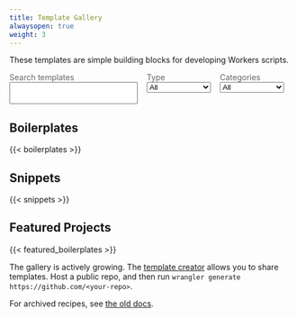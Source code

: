 ```yaml
---
title: Template Gallery
alwaysopen: true
weight: 3
---
```


<p>These templates are simple building blocks for developing Workers scripts.</p>

<div style="display: flex">
  <div style="flex: 2; margin-right: 16px;">
    <label style="font-weight: normal; color: #666;">Search templates</label>
    <input id="search" style="padding: 10px; width: 100%"></input>
  </div>
  <div style="flex: 1; margin-right: 16px;">
    <label style="font-weight: normal; color: #666;">Type</label>
    <select id="type" style="width: 100%">
      <option>All</option>
      <option>Boilerplates</option>
      <option>Snippets</option>
      <option>Featured</option>
    </select>
  </div>
  <div style="flex: 1; margin-right: 16px;">
    <label style="font-weight: normal; color: #666;">Categories</label>
    <select id="categories" style="width: 100%">
      <option>All</option>
      <option>Originless</option>
      <option>Middleware</option>
      <option>Enterprise</option>
      <option>Paid</option>
      <option>Free</option>
    </select>
  </div>
</div>

<h2>Boilerplates</h2>
{{< boilerplates >}}

<h2>Snippets</h2>
{{< snippets >}}

<h2>Featured Projects</h2>
{{< featured_boilerplates >}}

<div id="templates"></div>

The gallery is actively growing. The [template creator](https://github.com/victoriabernard92/workers-template-creator) allows you to share templates. Host a public repo, and then run `wrangler generate https://github.com/<your-repo>`.

For archived recipes, see [the old docs](https://developers.cloudflare.com/workers/recipes/).

<script src="https://unpkg.com/lunr/lunr.js"></script>
<script src="https://cdnjs.cloudflare.com/ajax/libs/lodash.js/4.17.15/lodash.core.min.js" integrity="sha256-yEkk5ZYVs/fZgvxWU+sCb8bHTk9jScxIaZQD+CZ4vcg=" crossorigin="anonymous"></script>
<link rel="stylesheet" href="https://cdn.jsdelivr.net/npm/choices.js/public/assets/styles/choices.min.css">
<script src="https://cdn.jsdelivr.net/npm/choices.js/public/assets/scripts/choices.min.js"></script>
<script>
  const boilerplates = JSON.parse(document.querySelector("#boilerplates").innerText)
  const snippets = JSON.parse(document.querySelector("#snippets").innerText)
  const featured_boilerplates = JSON.parse(document.querySelector("#featured_boilerplates").innerText)
</script>
<script src="/js/templates.js"></script>
